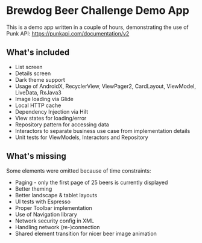 # Brewdog Beer Challenge Demo App
This is a demo app written in a couple of hours, demonstrating the use of Punk API: https://punkapi.com/documentation/v2

## What's included
- List screen
- Details screen
- Dark theme support
- Usage of AndroidX, RecyclerView, ViewPager2, CardLayout, ViewModel, LiveData, RxJava3
- Image loading via Glide
- Local HTTP cache
- Dependency Injection via Hilt
- View states for loading/error
- Repository pattern for accessing data
- Interactors to separate business use case from implementation details
- Unit tests for ViewModels, Interactors and Repository

## What's missing

Some elements were omitted because of time constraints:
- Paging - only the first page of 25 beers is currently displayed
- Better theming
- Better landscape & tablet layouts
- UI tests with Espresso
- Proper Toolbar implementation
- Use of Navigation library
- Network security config in XML
- Handling network (re-)connection
- Shared element transition for nicer beer image animation